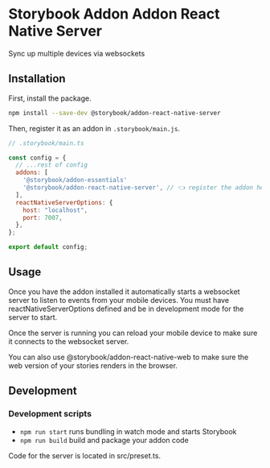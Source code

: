 # Storybook Addon Addon React Native Server

Sync up multiple devices via websockets

## Installation

First, install the package.

```sh
npm install --save-dev @storybook/addon-react-native-server
```

Then, register it as an addon in `.storybook/main.js`.

```js
// .storybook/main.ts

const config = {
  // ...rest of config
  addons: [
    '@storybook/addon-essentials'
    '@storybook/addon-react-native-server', // 👈 register the addon here
  ],
  reactNativeServerOptions: {
    host: "localhost",
    port: 7007,
  },
};

export default config;
```

## Usage

Once you have the addon installed it automatically starts a websocket server to listen to events from your mobile devices. You must have reactNativeServerOptions defined and be in development mode for the server to start.

Once the server is running you can reload your mobile device to make sure it connects to the websocket server.

You can also use @storybook/addon-react-native-web to make sure the web version of your stories renders in the browser.

## Development

### Development scripts

- `npm run start` runs bundling in watch mode and starts Storybook
- `npm run build` build and package your addon code

Code for the server is located in src/preset.ts.

